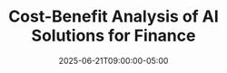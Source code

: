 ---
title: "Cost-Benefit Analysis of AI Solutions for Finance"
date: 2025-06-21T09:00:00-05:00
draft: false
description: "A structured approach to evaluating potential ROI and hidden costs of AI investments for finance functions, with practical business case templates."
slug: "cost-benefit-analysis-ai-solutions-finance"
tags: ["ROI analysis", "AI investment", "financial evaluation", "business case", "technology investment"]
categories: ["Finance Leadership in the AI Era"]
series: ["Financial Leadership in the AI Era"]
series_order: 8
showToc: true
---